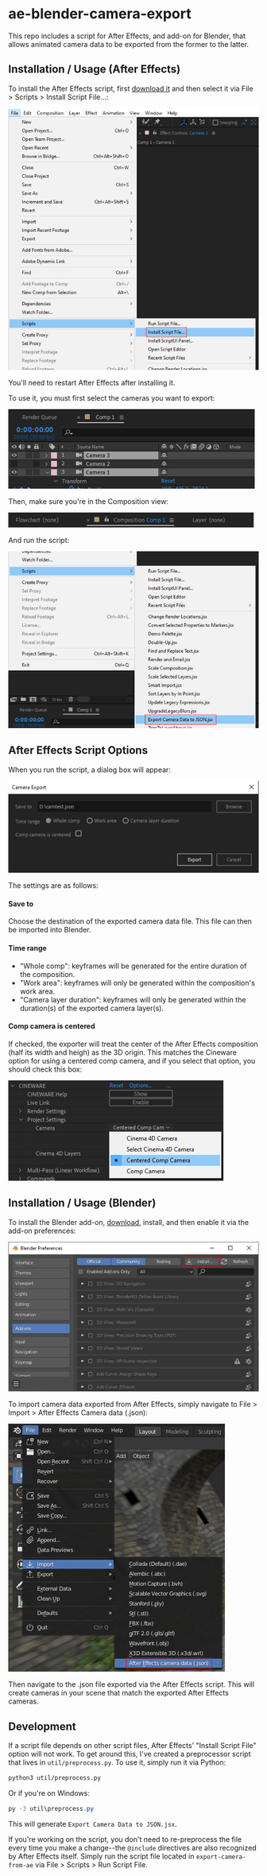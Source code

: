 # ae-blender-camera-export

This repo includes a script for After Effects, and add-on for Blender, that allows animated camera data to be exported from the former to the latter.

## Installation / Usage (After Effects)

To install the After Effects script, first [download it](https://github.com/adroitwhiz/ae-blender-camera-export/raw/master/Export%20Camera%20Data%20to%20JSON.jsx) and then select it via File > Scripts > Install Script File...:

![AE step 1](docs/ae-step1.png)

You'll need to restart After Effects after installing it.

To use it, you must first select the cameras you want to export:

![AE step 2](docs/ae-step2.png)

Then, make sure you're in the Composition view:

![AE step 3](docs/ae-step3.png)

And run the script:

![AE step 4](docs/ae-step4.png)

## After Effects Script Options

When you run the script, a dialog box will appear:

![AE step 5](docs/ae-step5.png)

The settings are as follows:

#### Save to
Choose the destination of the exported camera data file. This file can then be imported into Blender.

#### Time range
- "Whole comp": keyframes will be generated for the entire duration of the composition.
- "Work area": keyframes will only be generated within the composition's work area.
- "Camera layer duration": keyframes will only be generated within the duration(s) of the exported camera layer(s).

#### Comp camera is centered

If checked, the exporter will treat the center of the After Effects composition (half its width and heigh) as the 3D origin. This matches the Cineware option for using a centered comp camera, and if you select that option, you should check this box:

![Centered comp camera option](docs/ae-centered-comp-camera.png)

## Installation / Usage (Blender)

To install the Blender add-on, [download](https://github.com/adroitwhiz/ae-blender-camera-export/raw/master/import-camera-to-blender.py), install, and then enable it via the add-on preferences:

![Blender step 1](docs/blender-step1.png)

To import camera data exported from After Effects, simply navigate to File > Import > After Effects Camera data (.json):

![Blender step 2](docs/blender-step2.png)

Then navigate to the .json file exported via the After Effects script. This will create cameras in your scene that match the exported After Effects cameras.

## Development

If a script file depends on other script files, After Effects' "Install Script File" option will not work. To get around this, I've created a preprocessor script that lives in `util/preprocess.py`. To use it, simply run it via Python:

```bash
python3 util/preprocess.py
```

Or if you're on Windows:
```powershell
py -3 util\preprocess.py
```

This will generate `Export Camera Data to JSON.jsx`.

If you're working on the script, you don't need to re-preprocess the file every time you make a change--the `@include` directives are also recognized by After Effects itself. Simply run the script file located in `export-camera-from-ae` via File > Scripts > Run Script File.